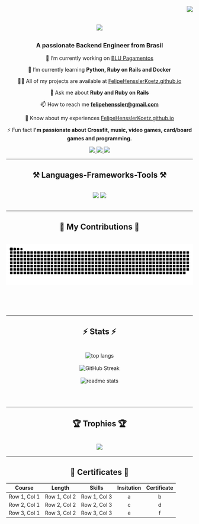 <img align="right" src="https://visitor-badge.laobi.icu/badge?page_id=felipehensslerkoetz.felipehensslerkoetz" />

<h1 align="center">
    <img src="https://readme-typing-svg.herokuapp.com/?font=Righteous&size=35&center=true&vCenter=true&width=500&height=70&duration=4000&lines=Hi+There!+👋;+I'm+Felipe+Koetz!;" />
</h1>

<h3 align="center">A passionate Backend Engineer from Brasil</h3>

<div align="center">
  
  🔭 I’m currently working on [BLU Pagamentos](https://blu.com.br/)
  
  🌱 I’m currently learning **Python, Ruby on Rails and Docker**
  
  👨‍💻 All of my projects are available at [FelipeHensslerKoetz.github.io](https://FelipeHensslerKoetz.github.io)
  
  💬 Ask me about **Ruby and Ruby on Rails**
  
  📫 How to reach me **felipehenssler@gmail.com**
  
  📄 Know about my experiences [FelipeHensslerKoetz.github.io](https://FelipeHensslerKoetz.github.io)
  
  ⚡ Fun fact **I'm passionate about Crossfit, music, video games, card/board games and programming.**
</div>

<div align="center"> 
  <a href="mailto:felipehenssler@gmail.com">
    <img src="https://img.shields.io/badge/Gmail-333333?style=for-the-badge&logo=gmail&logoColor=red" />
  </a>
  <a href="https://linkedin.com/in/felipekoetz" target="_blank">
    <img src="https://img.shields.io/badge/LinkedIn-0077B5?style=for-the-badge&logo=linkedin&logoColor=white" target="_blank" />
  </a>
  <a href="https://FelipeHensslerKoetz.github.io" target="_blank">
     <img src="https://img.shields.io/badge/Portfolio-FF5722?style=for-the-badge&logo=todoist&logoColor=white" target="_blank" />
  </a>
</div>

 <hr/>

 <h2 align="center">⚒️ Languages-Frameworks-Tools ⚒️</h2>
<br/>
<div align="center">
    <img src="https://skillicons.dev/icons?i=ruby,rails,javascript,solidity,nodejs,express,react,java,python" />
    <img src="https://skillicons.dev/icons?i=git,github,docker,linux,postman,postgres,mongodb,vscode" /><br>
</div>
<br/>
<hr/>

<div align="center">
  <h2>🐍 My Contributions 🐍</h2>
  <br>
  <img alt="snake eating my contributions" src="https://raw.githubusercontent.com/felipehensslerkoetz/felipehensslerkoetz/output/github-contribution-grid-snake.svg" />
  
  <br/><br/><br/>
</div>

<hr/>

<h2 align="center">⚡ Stats ⚡</h2>
<br>
<div align=center>
    <img width=325 align="center" src="https://github-readme-stats.vercel.app/api/top-langs/?username=FelipeHensslerKoetz&hide=HTML&langs_count=8&layout=compact&theme=react&border_radius=10&size_weight=0.5&count_weight=0.5&exclude_repo=github-readme-stats" alt="top langs" />
<br /><br />
  <img width=390 src="https://streak-stats.demolab.com?user=FelipeHensslerKoetz&theme=react" alt="GitHub Streak" />
  <br/><br />
  <img width=390 src="https://github-readme-stats.vercel.app/api?username=felipehensslerkoetz&count_private=true&show_icons=true&theme=react&rank_icon=github&border_radius=10" alt="readme stats" />
</div>

<br/><br/>

<hr/>

<h2 align="center">🏆 Trophies 🏆</h2>
<br>

<div align=center>
    <img src="https://github-profile-trophy.vercel.app/?username=felipehensslerkoetz&column=3&margin-w=15&margin-h=15&theme=dark_dimmed">
</div>

<hr />

<h2 align="center">📜 Certificates 📜</h2>
<div align="center">

| Course | Length | Skills | Insitution| Certificate|
|:------------------:|:------------------:|:------------------:|:-----------------:|:----------------:|
| Row 1, Col 1      | Row 1, Col 2      | Row 1, Col 3      | a | b |
| Row 2, Col 1      | Row 2, Col 2      | Row 2, Col 3      | c | d |
| Row 3, Col 1      | Row 3, Col 2      | Row 3, Col 3      | e | f |

</div>






